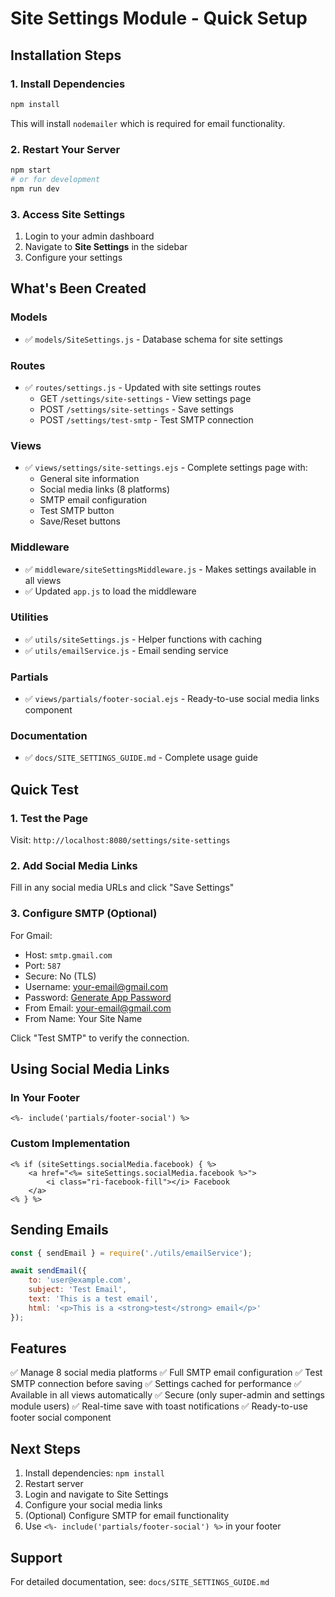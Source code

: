 # Site Settings Module - Quick Setup

## Installation Steps

### 1. Install Dependencies
```bash
npm install
```

This will install `nodemailer` which is required for email functionality.

### 2. Restart Your Server
```bash
npm start
# or for development
npm run dev
```

### 3. Access Site Settings
1. Login to your admin dashboard
2. Navigate to **Site Settings** in the sidebar
3. Configure your settings

## What's Been Created

### Models
- ✅ `models/SiteSettings.js` - Database schema for site settings

### Routes
- ✅ `routes/settings.js` - Updated with site settings routes
  - GET `/settings/site-settings` - View settings page
  - POST `/settings/site-settings` - Save settings
  - POST `/settings/test-smtp` - Test SMTP connection

### Views
- ✅ `views/settings/site-settings.ejs` - Complete settings page with:
  - General site information
  - Social media links (8 platforms)
  - SMTP email configuration
  - Test SMTP button
  - Save/Reset buttons

### Middleware
- ✅ `middleware/siteSettingsMiddleware.js` - Makes settings available in all views
- ✅ Updated `app.js` to load the middleware

### Utilities
- ✅ `utils/siteSettings.js` - Helper functions with caching
- ✅ `utils/emailService.js` - Email sending service

### Partials
- ✅ `views/partials/footer-social.ejs` - Ready-to-use social media links component

### Documentation
- ✅ `docs/SITE_SETTINGS_GUIDE.md` - Complete usage guide

## Quick Test

### 1. Test the Page
Visit: `http://localhost:8080/settings/site-settings`

### 2. Add Social Media Links
Fill in any social media URLs and click "Save Settings"

### 3. Configure SMTP (Optional)
For Gmail:
- Host: `smtp.gmail.com`
- Port: `587`
- Secure: No (TLS)
- Username: your-email@gmail.com
- Password: [Generate App Password](https://myaccount.google.com/apppasswords)
- From Email: your-email@gmail.com
- From Name: Your Site Name

Click "Test SMTP" to verify the connection.

## Using Social Media Links

### In Your Footer
```ejs
<%- include('partials/footer-social') %>
```

### Custom Implementation
```ejs
<% if (siteSettings.socialMedia.facebook) { %>
    <a href="<%= siteSettings.socialMedia.facebook %>">
        <i class="ri-facebook-fill"></i> Facebook
    </a>
<% } %>
```

## Sending Emails

```javascript
const { sendEmail } = require('./utils/emailService');

await sendEmail({
    to: 'user@example.com',
    subject: 'Test Email',
    text: 'This is a test email',
    html: '<p>This is a <strong>test</strong> email</p>'
});
```

## Features

✅ Manage 8 social media platforms
✅ Full SMTP email configuration
✅ Test SMTP connection before saving
✅ Settings cached for performance
✅ Available in all views automatically
✅ Secure (only super-admin and settings module users)
✅ Real-time save with toast notifications
✅ Ready-to-use footer social component

## Next Steps

1. Install dependencies: `npm install`
2. Restart server
3. Login and navigate to Site Settings
4. Configure your social media links
5. (Optional) Configure SMTP for email functionality
6. Use `<%- include('partials/footer-social') %>` in your footer

## Support

For detailed documentation, see: `docs/SITE_SETTINGS_GUIDE.md`
